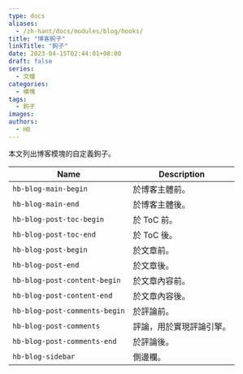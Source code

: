 ```yaml
---
type: docs
aliases:
  - /zh-hant/docs/modules/blog/hooks/
title: "博客鉤子"
linkTitle: "鉤子"
date: 2023-04-15T02:44:01+08:00
draft: false
series:
  - 文檔
categories:
  - 模塊
tags:
  - 鉤子
images:
authors:
  - HB
---
```


本文列出博客模塊的自定義鉤子。

<!--more-->

| Name                          | Description              |
| ----------------------------- | ------------------------ |
| `hb-blog-main-begin`          | 於博客主體前。           |
| `hb-blog-main-end`            | 於博客主體後。           |
| `hb-blog-post-toc-begin`      | 於 ToC 前。              |
| `hb-blog-post-toc-end`        | 於 ToC 後。              |
| `hb-blog-post-begin`          | 於文章前。               |
| `hb-blog-post-end`            | 於文章後。               |
| `hb-blog-post-content-begin`  | 於文章內容前。           |
| `hb-blog-post-content-end`    | 於文章內容後。           |
| `hb-blog-post-comments-begin` | 於評論前。               |
| `hb-blog-post-comments`       | 評論，用於實現評論引擎。 |
| `hb-blog-post-comments-end`   | 於評論後。               |
| `hb-blog-sidebar`             | 側邊欄。                 |
